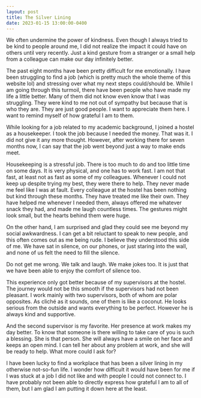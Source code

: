 ```yaml
---
layout: post
title: The Silver Lining
date: 2023-01-15 13:00:00-0400
---
```



We often undermine the power of kindness. Even though I always tried to be kind to people around me, I did not realize the impact it could have on others until very recently. Just a kind gesture from a stranger or a small help from a colleague can make our day infinitely better.  

The past eight months have been pretty difficult for me emotionally. I have been struggling to find a job (which is pretty much the whole theme of this website lol) and stressing over what my next steps could/should be. While I am going through this turmoil, there have been people who have made my life a little better. Many of them did not know even know that I was struggling. They were kind to me not out of sympathy but because that is who they are. They are just good people. I want to appreciate them here. I want to remind myself of how grateful I am to them. 

While looking for a job related to my academic background, I joined a hostel as a housekeeper. I took the job because I needed the money. That was it. I did not give it any more thought. However, after working there for seven months now, I can say that the job went beyond just a way to make ends meet. 

Housekeeping is a stressful job. There is too much to do and too little time on some days. It is very physical, and one has to work fast. I am not that fast, at least not as fast as some of my colleagues. Whenever I could not keep up despite trying my best, they were there to help. They never made me feel like I was at fault. Every colleague at the hostel has been nothing but kind through these months. They have treated me like their own. They have helped me whenever I needed them, always offered me whatever snack they had, and made me laugh countless times. The gestures might look small, but the hearts behind them were huge.

On the other hand, I am surprised and glad they could see me beyond my social awkwardness. I can get a bit reluctant to speak to new people, and this often comes out as me being rude. I believe they understood this side of me. We have sat in silence, on our phones, or just staring into the wall, and none of us felt the need to fill the silence.

Do not get me wrong. We talk and laugh. We make jokes too. It is just that we have been able to enjoy the comfort of silence too.  

This experience only got better because of my supervisors at the hostel. The journey would not be this smooth if the supervisors had not been pleasant. I work mainly with two supervisors, both of whom are polar opposites. As cliché as it sounds, one of them is like a coconut. He looks serious from the outside and wants everything to be perfect. However he is always kind and supportive. 

And the second supervisor is my favorite. Her presence at work makes my day better. To know that someone is there willing to take care of you is such a blessing. She is that person. She will always have a smile on her face and keeps an open mind. I can tell her about any problem at work, and she will be ready to help. What more could I ask for?

I have been lucky to find a workplace that has been a silver lining in my otherwise not-so-fun life. I wonder how difficult it would have been for me if I was stuck at a job I did not like and with people I could not connect to. I have probably not been able to directly express how grateful I am to all of them, but I am glad I am putting it down here at the least.
